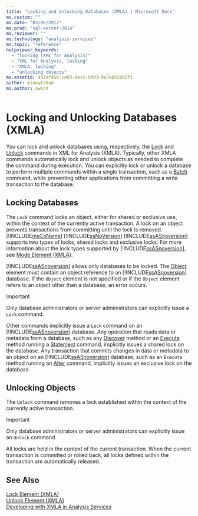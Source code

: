 ```yaml
---
title: "Locking and Unlocking Databases (XMLA) | Microsoft Docs"
ms.custom: ""
ms.date: "03/06/2017"
ms.prod: "sql-server-2014"
ms.reviewer: ""
ms.technology: "analysis-services"
ms.topic: "reference"
helpviewer_keywords: 
  - "locking [XML for Analysis]"
  - "XML for Analysis, locking"
  - "XMLA, locking"
  - "unlocking objects"
ms.assetid: 451afa58-ce03-4ecc-8dd3-9e7e8559b5f1
author: minewiskan
ms.author: owend
---
```

# Locking and Unlocking Databases (XMLA)
  You can lock and unlock databases using, respectively, the [Lock](https://docs.microsoft.com/bi-reference/xmla/xml-elements-commands/lock-element-xmla) and [Unlock](https://docs.microsoft.com/bi-reference/xmla/xml-elements-commands/lock-element-xmla) commands in XML for Analysis (XMLA). Typically, other XMLA commands automatically lock and unlock objects as needed to complete the command during execution. You can explicitly lock or unlock a database to perform multiple commands within a single transaction, such as a [Batch](https://docs.microsoft.com/bi-reference/xmla/xml-elements-commands/batch-element-xmla) command, while preventing other applications from committing a write transaction to the database.  
  
## Locking Databases  
 The `Lock` command locks an object, either for shared or exclusive use, within the context of the currently active transaction. A lock on an object prevents transactions from committing until the lock is removed. [!INCLUDE[msCoName](../../includes/msconame-md.md)] [!INCLUDE[ssNoVersion](../../includes/ssnoversion-md.md)] [!INCLUDE[ssASnoversion](../../includes/ssasnoversion-md.md)] supports two types of locks, shared locks and exclusive locks. For more information about the lock types supported by [!INCLUDE[ssASnoversion](../../includes/ssasnoversion-md.md)], see [Mode Element &#40;XMLA&#41;](https://docs.microsoft.com/bi-reference/xmla/xml-elements-properties/mode-element-xmla).  
  
 [!INCLUDE[ssASnoversion](../../includes/ssasnoversion-md.md)] allows only databases to be locked. The [Object](https://docs.microsoft.com/bi-reference/xmla/xml-elements-properties/object-element-xmla) element must contain an object reference to an [!INCLUDE[ssASnoversion](../../includes/ssasnoversion-md.md)] database. If the `Object` element is not specified or if the `Object` element refers to an object other than a database, an error occurs.  
  
> [!IMPORTANT]  
>  Only database administrators or server administrators can explicitly issue a `Lock` command.  
  
 Other commands implicitly issue a `Lock` command on an [!INCLUDE[ssASnoversion](../../includes/ssasnoversion-md.md)] database. Any operation that reads data or metadata from a database, such as any [Discover](https://docs.microsoft.com/bi-reference/xmla/xml-elements-methods-discover) method or an [Execute](https://docs.microsoft.com/bi-reference/xmla/xml-elements-methods-execute) method running a [Statement](https://docs.microsoft.com/bi-reference/xmla/xml-elements-commands/statement-element-xmla) command, implicitly issues a shared lock on the database. Any transaction that commits changes in data or metadata to an object on an [!INCLUDE[ssASnoversion](../../includes/ssasnoversion-md.md)] database, such as an `Execute` method running an [Alter](https://docs.microsoft.com/bi-reference/xmla/xml-elements-commands/alter-element-xmla) command, implicitly issues an exclusive lock on the database.  
  
## Unlocking Objects  
 The `Unlock` command removes a lock established within the context of the currently active transaction.  
  
> [!IMPORTANT]  
>  Only database administrators or server administrators can explicitly issue an `Unlock` command.  
  
 All locks are held in the context of the current transaction. When the current transaction is committed or rolled back, all locks defined within the transaction are automatically released.  
  
## See Also  
 [Lock Element &#40;XMLA&#41;](https://docs.microsoft.com/bi-reference/xmla/xml-elements-commands/lock-element-xmla)   
 [Unlock Element &#40;XMLA&#41;](https://docs.microsoft.com/bi-reference/xmla/xml-elements-commands/lock-element-xmla)   
 [Developing with XMLA in Analysis Services](developing-with-xmla-in-analysis-services.md)  
  
  

